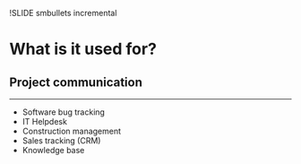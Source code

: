 !SLIDE smbullets incremental
# What is it used for?

## Project communication

---

* Software bug tracking
* IT Helpdesk
* Construction management
* Sales tracking (CRM)
* Knowledge base

